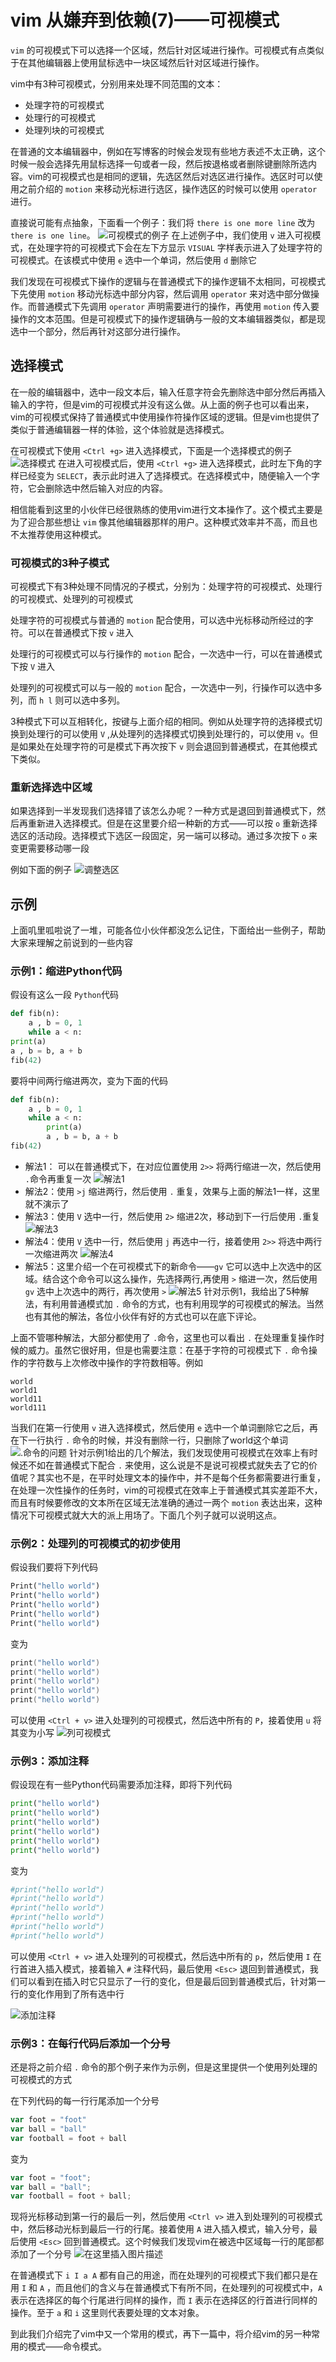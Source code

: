 # vim 从嫌弃到依赖(7)——可视模式

`vim` 的可视模式下可以选择一个区域，然后针对区域进行操作。可视模式有点类似于在其他编辑器上使用鼠标选中一块区域然后针对区域进行操作。

vim中有3种可视模式，分别用来处理不同范围的文本：

- 处理字符的可视模式
- 处理行的可视模式
- 处理列块的可视模式

在普通的文本编辑器中，例如在写博客的时候会发现有些地方表述不太正确，这个时候一般会选择先用鼠标选择一句或者一段，然后按退格或者删除键删除所选内容。vim的可视模式也是相同的逻辑，先选区然后对选区进行操作。选区时可以使用之前介绍的 `motion` 来移动光标进行选区，操作选区的时候可以使用 `operator` 进行。

直接说可能有点抽象，下面看一个例子：我们将 `there is one more line` 改为 `there is one line`。
![可视模式的例子](https://img-blog.csdnimg.cn/678fa85d0ceb4124ab0eede9b4174bc8.gif#pic_center)
在上述例子中，我们使用 `v` 进入可视模式，在处理字符的可视模式下会在左下方显示 `VISUAL` 字样表示进入了处理字符的可视模式。在该模式中使用 `e` 选中一个单词，然后使用 `d` 删除它

我们发现在可视模式下操作的逻辑与在普通模式下的操作逻辑不太相同，可视模式下先使用 `motion` 移动光标选中部分内容，然后调用 `operator` 来对选中部分做操作。而普通模式下先调用 `operator` 声明需要进行的操作，再使用 `motion` 传入要操作的文本范围。但是可视模式下的操作逻辑确与一般的文本编辑器类似，都是现选中一个部分，然后再针对这部分进行操作。

## 选择模式

在一般的编辑器中，选中一段文本后，输入任意字符会先删除选中部分然后再插入输入的字符，但是vim的可视模式并没有这么做。从上面的例子也可以看出来，vim的可视模式保持了普通模式中使用操作符操作区域的逻辑。但是vim也提供了类似于普通编辑器一样的体验，这个体验就是选择模式。

在可视模式下使用 `<Ctrl +g>` 进入选择模式，下面是一个选择模式的例子
![选择模式](https://img-blog.csdnimg.cn/df62be2ccaa543f29140f3071a23df66.gif#pic_center)
在进入可视模式后，使用 `<Ctrl +g>` 进入选择模式，此时左下角的字样已经变为 `SELECT`，表示此时进入了选择模式。在选择模式中，随便输入一个字符，它会删除选中然后输入对应的内容。

相信能看到这里的小伙伴已经很熟练的使用vim进行文本操作了。这个模式主要是为了迎合那些想让 `vim` 像其他编辑器那样的用户。这种模式效率并不高，而且也不太推荐使用这种模式。

### 可视模式的3种子模式

可视模式下有3种处理不同情况的子模式，分别为：处理字符的可视模式、处理行的可视模式、处理列的可视模式

处理字符的可视模式与普通的 `motion` 配合使用，可以选中光标移动所经过的字符。可以在普通模式下按 `v` 进入

处理行的可视模式可以与行操作的 `motion` 配合，一次选中一行，可以在普通模式下按 `V` 进入

处理列的可视模式可以与一般的 `motion` 配合，一次选中一列，行操作可以选中多列，而 `h l` 则可以选中多列。

3种模式下可以互相转化，按键与上面介绍的相同。例如从处理字符的选择模式切换到处理行的可以使用 `V` ,从处理列的选择模式切换到处理行的，可以使用 `v`。但是如果处在处理字符的可是模式下再次按下 `v` 则会退回到普通模式，在其他模式下类似。

### 重新选择选中区域

如果选择到一半发现我们选择错了该怎么办呢？一种方式是退回到普通模式下，然后再重新进入选择模式。但是在这里要介绍一种新的方式——可以按 `o` 重新选择选区的活动段。选择模式下选区一段固定，另一端可以移动。通过多次按下 `o` 来变更需要移动哪一段

例如下面的例子
![调整选区](https://img-blog.csdnimg.cn/d89ec8509f63448bb276f44c1f21ce35.gif#pic_center)

## 示例

上面叽里呱啦说了一堆，可能各位小伙伴都没怎么记住，下面给出一些例子，帮助大家来理解之前说到的一些内容

### 示例1：缩进Python代码

假设有这么一段 `Python`代码

```python
def fib(n):
    a , b = 0, 1
    while a < n:
print(a)
a , b = b, a + b
fib(42)
```

要将中间两行缩进两次，变为下面的代码

```python
def fib(n):
    a , b = 0, 1
    while a < n:
        print(a)
        a , b = b, a + b
fib(42)
```

- 解法1： 可以在普通模式下，在对应位置使用 `2>>` 将两行缩进一次，然后使用 `.`命令再重复一次
  ![解法1](https://img-blog.csdnimg.cn/d584b9a0d55843e3b00f499464f6c842.gif#pic_center)
- 解法2：使用 `>j` 缩进两行，然后使用 `.` 重复，效果与上面的解法1一样，这里就不演示了
- 解法3：使用 `V` 选中一行，然后使用 `2>` 缩进2次，移动到下一行后使用 `.`重复
  ![解法3](https://img-blog.csdnimg.cn/2495ba5f025c41cdbc16d1eb93ab5161.gif#pic_center)
- 解法4：使用 `V` 选中一行，然后使用 `j` 再选中一行，接着使用 `2>>` 将选中两行一次缩进两次
  ![解法4](https://img-blog.csdnimg.cn/bc4b886f17564b9fab00c67a1590c8e2.gif#pic_center)
- 解法5：这里介绍一个在可视模式下的新命令——`gv` 它可以选中上次选中的区域。结合这个命令可以这么操作，先选择两行,再使用 `>` 缩进一次，然后使用 `gv` 选中上次选中的两行，再次使用 `>`
  ![解法5](https://img-blog.csdnimg.cn/afe9cd23775f4eb7a9708c17ee5b2f2e.gif#pic_center)
  针对示例1，我给出了5种解法，有利用普通模式加 `.` 命令的方式，也有利用现学的可视模式的解法。当然也有其他的解法，各位小伙伴有好的方式也可以在底下评论。

上面不管哪种解法，大部分都使用了 `.`命令，这里也可以看出 `.` 在处理重复操作时候的威力。虽然它很好用，但是也需要注意：在基于字符的可视模式下 `.` 命令操作的字符数与上次修改中操作的字符数相等。例如

```
world
world1
world11
world111
```

当我们在第一行使用 `v` 进入选择模式，然后使用 `e` 选中一个单词删除它之后，再在下一行执行 `.` 命令的时候，并没有删除一行，只删除了world这个单词
![.命令的问题](https://img-blog.csdnimg.cn/9a7701c57b3e4cc389b98f599cca6ad3.gif#pic_center)
针对示例1给出的几个解法，我们发现使用可视模式在效率上有时候还不如在普通模式下配合 `.` 来使用，这么说是不是说可视模式就失去了它的价值呢？其实也不是，在平时处理文本的操作中，并不是每个任务都需要进行重复，在处理一次性操作的任务时，vim的可视模式在效率上于普通模式其实差距不大，而且有时候要修改的文本所在区域无法准确的通过一两个 `motion` 表达出来，这种情况下可视模式就大大的派上用场了。下面几个列子就可以说明这点。

### 示例2：处理列的可视模式的初步使用

假设我们要将下列代码

```python
Print("hello world")
Print("hello world")
Print("hello world")
Print("hello world")
Print("hello world")
```

变为

```c
print("hello world")
print("hello world")
print("hello world")
print("hello world")
print("hello world")
```

可以使用 `<Ctrl + v>` 进入处理列的可视模式，然后选中所有的 `P`，接着使用 `u` 将其变为小写
![列可视模式](https://img-blog.csdnimg.cn/9697a34aa95746149eef449648e4d2b2.gif#pic_center)

### 示例3：添加注释

假设现在有一些Python代码需要添加注释，即将下列代码

```python
print("hello world")
print("hello world")
print("hello world")
print("hello world")
print("hello world")
print("hello world")
```

变为

```python
#print("hello world")
#print("hello world")
#print("hello world")
#print("hello world")
#print("hello world")
#print("hello world")
```

可以使用 `<Ctrl + v>` 进入处理列的可视模式，然后选中所有的 `p`，然后使用 `I` 在行首进入插入模式，接着输入 `#` 注释代码，最后使用 `<Esc>` 退回到普通模式，我们可以看到在插入时它只显示了一行的变化，但是最后回到普通模式后，针对第一行的变化作用到了所有选中行

![添加注释](https://img-blog.csdnimg.cn/5fe484ce8e3e45f1963fa411bcfc0cd6.gif#pic_center)

### 示例3：在每行代码后添加一个分号

还是将之前介绍 `.` 命令的那个例子来作为示例，但是这里提供一个使用列处理的可视模式的方式

在下列代码的每一行行尾添加一个分号

```javascript
var foot = "foot"
var ball = "ball"
var football = foot + ball
```

变为

```javascript
var foot = "foot";
var ball = "ball";
var football = foot + ball;
```

现将光标移动到第一行的最后一列，然后使用 `<Ctrl v>` 进入到处理列的可视模式中，然后移动光标到最后一行的行尾。接着使用 `A` 进入插入模式，输入分号，最后使用 `<Esc>` 回到普通模式。这个时候我们发现vim在被选中区域每一行的尾部都添加了一个分号
![在这里插入图片描述](https://img-blog.csdnimg.cn/123aec5069e64e978da437134a3ebd1e.gif#pic_center)

在普通模式下 `i I a A` 都有自己的用途，而在处理列的可视模式下我们都只是在用 `I` 和 `A` ，而且他们的含义与在普通模式下有所不同，在处理列的可视模式中，`A` 表示在选择区的每个行尾进行同样的操作，而 `I` 表示在选择区的行首进行同样的操作。至于 `a` 和 `i` 这里则代表要处理的文本对象。

到此我们介绍完了vim中又一个常用的模式，再下一篇中，将介绍vim的另一种常用的模式——命令模式。
